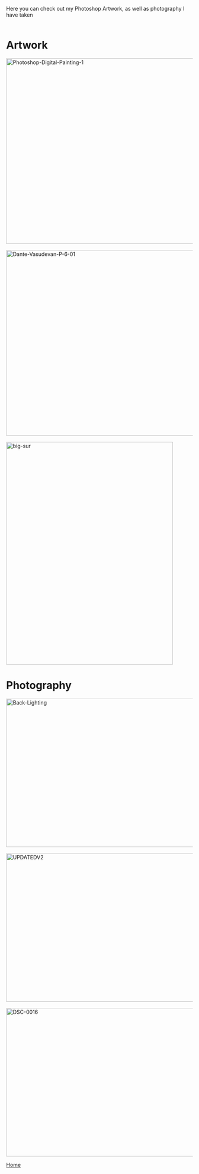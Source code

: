 <head>
  <link rel="shortcut icon" sizes="16x16 32x32 64x64" href="Favicon.png" type="image/x-icon" />
</head>

Here you can check out my Photoshop Artwork, as well as photography I have taken
<br>
<br>

# Artwork

<a href="https://i.ibb.co/6tddj0J/Photoshop-Digital-Painting-1.jpg"><img src="https://i.ibb.co/6tddj0J/Photoshop-Digital-Painting-1.jpg" alt="Photoshop-Digital-Painting-1" border="0" width="600" height="500" /></a>
<br>
<br>
<a href="https://i.ibb.co/K6JTW5Q/Dante-Vasudevan-P-6-01.jpg"><img src="https://i.ibb.co/K6JTW5Q/Dante-Vasudevan-P-6-01.jpg" alt="Dante-Vasudevan-P-6-01" border="0" width="600" height="500" /></a>
<br>
<br>
<a href="https://i.ibb.co/p1HRHGc/big-sur.jpg"><img src="https://i.ibb.co/yNzYzGt/big-sur.jpg" alt="big-sur" border="0" width="450" height="600" /></a>


# Photography

<a href="https://i.ibb.co/DKpqtzp/Back-Lighting.jpg"><img src="https://i.ibb.co/ZTmZVGm/Back-Lighting.jpg" alt="Back-Lighting" border="0" width="600" height="400" /></a>
<br>
<br>
<a href="https://i.ibb.co/zXQbz9S/UPDATEDV2.jpg"><img src="https://i.ibb.co/ZBGK04h/UPDATEDV2.jpg" alt="UPDATEDV2" border="0" width="600" height="400" /></a>
<br>
<br>
<a href="https://i.ibb.co/gdMtGHG/DSC-0016.jpg"><img src="https://i.ibb.co/BGVTmdm/DSC-0016.jpg" alt="DSC-0016" border="0" width="600" height="400" /></a>


<p><a href="https://dantevasudevan.github.io/">Home</a></p>
